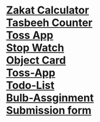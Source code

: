 <h1>
<a href="https://zakat-calculator-by-haseeb.netlify.app/">Zakat Calculator</a> <br />
<a href="https://tasbeeh-counter-by-haseeb.netlify.app/">Tasbeeh Counter</a>  <br />
<a href="https://toss-app-haseeb.netlify.app/">Toss App</a>  <br />
<a href="https://stop-watch-by-haseeb.netlify.app/">Stop Watch</a> <br />
<a href="https://object-card-by-haseeb.netlify.app/">Object Card</a><br />
<a href="https://toss-app-haseeb.netlify.app/">Toss-App</a><br />
<a href="https://todo-list-by-haseeb.netlify.app/">Todo-List</a><br />
<a href="https://bulb-assginment-by-haseeb.netlify.app/">Bulb-Assginment</a><br />
<a href="https://submission-form-by-haseeb.netlify.app/">Submission form</a>
</h1>

